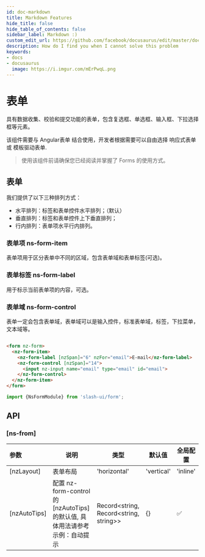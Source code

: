 ```yaml
---
id: doc-markdown
title: Markdown Features
hide_title: false
hide_table_of_contents: false
sidebar_label: Markdown :)
custom_edit_url: https://github.com/facebook/docusaurus/edit/master/docs/api-doc-markdown.md
description: How do I find you when I cannot solve this problem
keywords:
- docs
- docusaurus
  image: https://i.imgur.com/mErPwqL.png
---
```


# 表单

具有数据收集、校验和提交功能的表单，包含复选框、单选框、输入框、下拉选择框等元素。

该组件需要与 Angular表单 结合使用，开发者根据需要可以自由选择 响应式表单 或 模板驱动表单.

> 使用该组件前请确保您已经阅读并掌握了 Forms 的使用方式。

## 表单

我们提供了以下三种排列方式：

* 水平排列：标签和表单控件水平排列；（默认）
* 垂直排列：标签和表单控件上下垂直排列；
* 行内排列：表单项水平行内排列。

### 表单项 ns-form-item

表单项用于区分表单中不同的区域，包含表单域和表单标签(可选)。

### 表单标签 ns-form-label

用于标示当前表单项的内容，可选。

### 表单域 ns-form-control

表单一定会包含表单域，表单域可以是输入控件，标准表单域，标签，下拉菜单，文本域等。

```html

<form nz-form>
  <nz-form-item>
    <nz-form-label [nzSpan]="6" nzFor="email">E-mail</nz-form-label>
    <nz-form-control [nzSpan]="14">
      <input nz-input name="email" type="email" id="email">
    </nz-form-control>
  </nz-form-item>
</form>
```

```ts
import {NsFormModule} from 'slash-ui/form';
```

## API 

### [ns-from] 


参数 | 说明 | 类型 | 默认值 | 全局配置
:---|---|---|---|---
[nzLayout]	| 表单布局 | 	'horizontal' | 'vertical' | 'inline'|	'horizontal' |
[nzAutoTips]	| 配置 nz-form-control 的 [nzAutoTips] 的默认值, 具体用法请参考示例：自动提示 |	Record<string, Record<string, string>> |	{} |	✅


